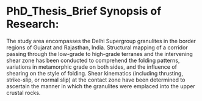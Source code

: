 # PhD_Thesis_Brief Synopsis of Research:
The study area encompasses the Delhi Supergroup granulites in the border regions of Gujarat and Rajasthan, India. Structural mapping of a corridor passing through the low-grade to high-grade terranes 
and the intervening shear zone has been conducted to comprehend the folding patterns, variations in metamorphic grade on both sides, and the influence of shearing on the style of folding. 
Shear kinematics (including thrusting, strike-slip, or normal slip) at the contact zone have been determined to ascertain the manner in which the granulites were emplaced into the upper crustal rocks.
